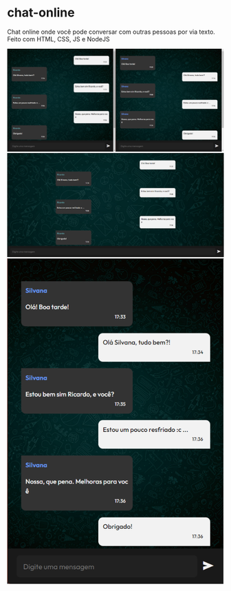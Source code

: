 # chat-online
 Chat online onde você pode conversar com outras pessoas por via texto. Feito com HTML, CSS, JS e NodeJS

![Imagem do site](./img/tela.png)
![Imagem do site](./img/tela2.png)
![Imagem do site](./img/tela3.png)
